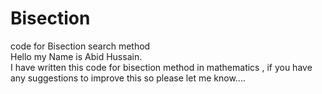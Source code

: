 # Bisection
code for Bisection search method
<br>
Hello my Name is Abid Hussain.<br> I have written this code for bisection method in mathematics , if you have any suggestions to improve this so please let me know....
